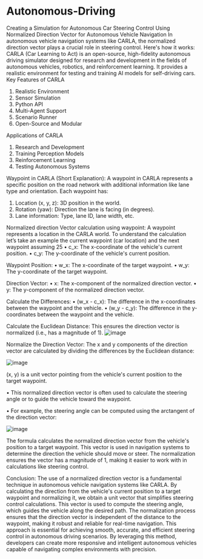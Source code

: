 # Autonomous-Driving
Creating a Simulation for Autonomous Car
Steering Control Using Normalized Direction Vector for Autonomous Vehicle Navigation
In autonomous vehicle navigation systems like CARLA, the normalized direction vector plays a crucial role in steering control. Here's how it works:
CARLA (Car Learning to Act) is an open-source, high-fidelity autonomous driving simulator designed for research and development in the fields of autonomous vehicles, robotics, and reinforcement learning. It provides a realistic environment for testing and training AI models for self-driving cars.
Key Features of CARLA
1. Realistic Environment
2. Sensor Simulation
3. Python API
4. Multi-Agent Support
5. Scenario Runner
6. Open-Source and Modular

Applications of CARLA
1. Research and Development
2. Training Perception Models
3. Reinforcement Learning
4. Testing Autonomous Systems


Waypoint in CARLA (Short Explanation):
A waypoint in CARLA represents a specific position on the road network with additional information like lane type and orientation.
Each waypoint has:
1. Location (x, y, z): 3D position in the world.
2. Rotation (yaw): Direction the lane is facing (in degrees).
3. Lane information: Type, lane ID, lane width, etc.

Normalized direction Vector calculation using waypoint:
A waypoint represents a location in the CARLA world. To understand the calculation let’s take an example the current waypoint (car location) and the next waypoint assuming 25 
•	c_x: The x-coordinate of the vehicle's current position.
•	c_y: The y-coordinate of the vehicle's current position.

 Waypoint Position:
•	w_x: The x-coordinate of the target waypoint.
•	w_y: The y-coordinate of the target waypoint.

Direction Vector:
•	x: The x-component of the normalized direction vector.
•	y: The y-component of the normalized direction vector.

Calculate the Differences:
•	(w_x - c_x): The difference in the x-coordinates between the waypoint and the vehicle.
•	(w_y - c_y): The difference in the y-coordinates between the waypoint and the vehicle.

Calculate the Euclidean Distance:
This ensures the direction vector is normalized (i.e., has a magnitude of 1).
           ![image](https://github.com/user-attachments/assets/be3b5942-06c8-428a-b610-165e5577c019)




Normalize the Direction Vector:
The x and y components of the direction vector are calculated by dividing the differences by the Euclidean distance:

![image](https://github.com/user-attachments/assets/0874ef63-ec0b-4090-b531-1257e49ca564)

 

(x, y) is a unit vector pointing from the vehicle's current position to the target waypoint.

•	This normalized direction vector is often used to calculate the steering angle or to guide the vehicle toward the waypoint.

•	For example, the steering angle can be computed using the arctangent of the direction vector:
                 

                 
![image](https://github.com/user-attachments/assets/699dd3fd-eb3f-4155-ac9e-e8036ceec31e)



The formula calculates the normalized direction vector from the vehicle's position to a target waypoint. This vector is used in navigation systems to determine the direction the vehicle should move or steer. The normalization ensures the vector has a magnitude of 1, making it easier to work with in calculations like steering control.

Conclusion:
The use of a normalized direction vector is a fundamental technique in autonomous vehicle navigation systems like CARLA. By calculating the direction from the vehicle's current position to a target waypoint and normalizing it, we obtain a unit vector that simplifies steering control calculations. This vector is used to compute the steering angle, which guides the vehicle along the desired path.
The normalization process ensures that the direction vector is independent of the distance to the waypoint, making it robust and reliable for real-time navigation. This approach is essential for achieving smooth, accurate, and efficient steering control in autonomous driving scenarios. By leveraging this method, developers can create more responsive and intelligent autonomous vehicles capable of navigating complex environments with precision.
